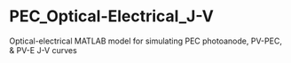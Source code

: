 # PEC_Optical-Electrical_J-V
Optical-electrical MATLAB model for simulating PEC photoanode, PV-PEC, &amp; PV-E J-V curves
